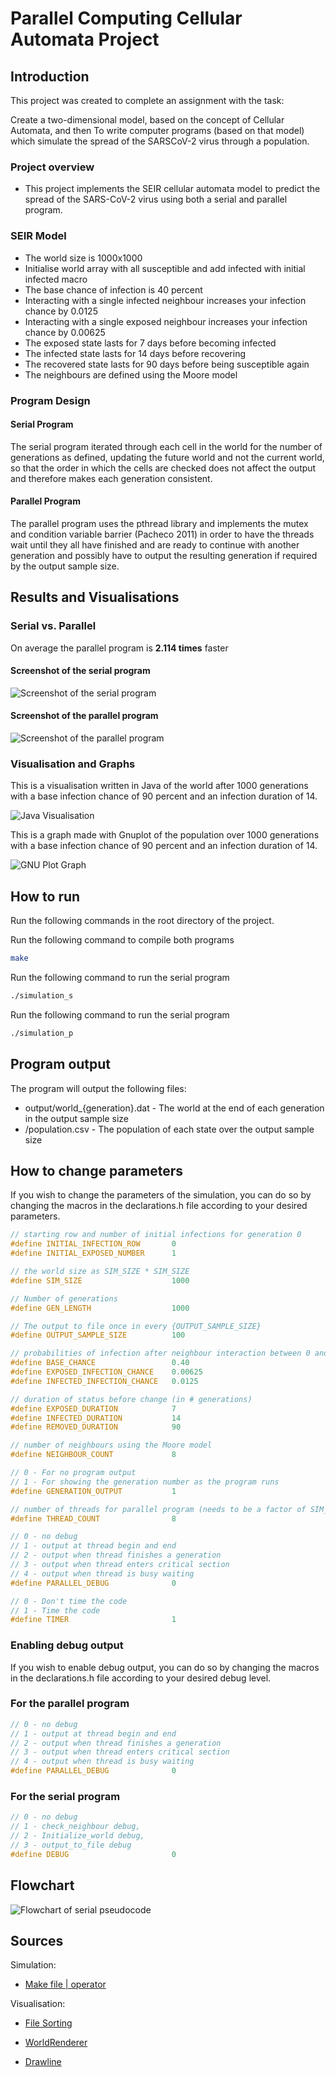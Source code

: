 # Parallel Computing Cellular Automata Project

## Introduction

This project was created to complete an assignment with the task:

Create a two-dimensional model, based on the concept of Cellular Automata, and then To write computer programs (based on that model) which simulate the spread of the SARSCoV-2 virus through a population.

### Project overview

- This project implements the SEIR cellular automata model to predict the spread of the SARS-CoV-2 virus using both a serial and parallel program.

### SEIR Model

- The world size is 1000x1000
- Initialise world array with all susceptible and add infected with initial infected macro
- The base chance of infection is 40 percent
- Interacting with a single infected neighbour increases your infection chance by 0.0125
- Interacting with a single exposed neighbour increases your infection chance by 0.00625
- The exposed state lasts for 7 days before becoming infected
- The infected state lasts for 14 days before recovering
- The recovered state lasts for 90 days before being susceptible again
- The neighbours are defined using the Moore model


### Program Design

#### Serial Program

The serial program iterated through each cell in the world for the number of generations as defined, updating the future world and not the current world, so that the order in which the cells are checked does not affect the output and therefore makes each generation consistent.

#### Parallel Program

The parallel program uses the pthread library and implements the mutex and condition variable barrier (Pacheco 2011) in order to have the threads wait until they all have finished and are ready to continue with another generation and possibly have to output the resulting generation if required by the output sample size.

## Results and Visualisations

### Serial vs. Parallel

On average the parallel program is **2.114 times** faster

#### Screenshot of the serial program

![Screenshot of the serial program](images/sim_s_1.jpg)

#### Screenshot of the parallel program

![Screenshot of the parallel program](images/sim_p_1.jpg)

### Visualisation and Graphs

This is a visualisation written in Java of the world after 1000 generations with a base infection chance of 90 percent and an infection duration of 14.

![Java Visualisation](visualisations\sim_1000_base_90_infection_14_world.png)

This is a graph made with Gnuplot of the population over 1000 generations with a base infection chance of 90 percent and an infection duration of 14.

![GNU Plot Graph](visualisations\sim_1000_base_90_infection_14_population.PNG)

## How to run

Run the following commands in the root directory of the project.

Run the following command to compile both programs

```bash
make
```

Run the following command to run the serial program

```bash
./simulation_s
```

Run the following command to run the serial program

```bash
./simulation_p
```

## Program output

The program will output the following files:

- output/world_{generation}.dat - The world at the end of each generation in the output sample size
- /population.csv - The population of each state over the output sample size

## How to change parameters

If you wish to change the parameters of the simulation, you can do so by changing the macros in the declarations.h file according to your desired parameters.

```c
// starting row and number of initial infections for generation 0
#define INITIAL_INFECTION_ROW       0
#define INITIAL_EXPOSED_NUMBER      1

// the world size as SIM_SIZE * SIM_SIZE
#define SIM_SIZE                    1000

// Number of generations
#define GEN_LENGTH                  1000

// The output to file once in every {OUTPUT_SAMPLE_SIZE}
#define OUTPUT_SAMPLE_SIZE          100

// probabilities of infection after neighbour interaction between 0 and 1
#define BASE_CHANCE                 0.40
#define EXPOSED_INFECTION_CHANCE    0.00625
#define INFECTED_INFECTION_CHANCE   0.0125

// duration of status before change (in # generations)
#define EXPOSED_DURATION            7
#define INFECTED_DURATION           14
#define REMOVED_DURATION            90

// number of neighbours using the Moore model
#define NEIGHBOUR_COUNT             8

// 0 - For no program output
// 1 - For showing the generation number as the program runs
#define GENERATION_OUTPUT           1

// number of threads for parallel program (needs to be a factor of SIM_SIZE)
#define THREAD_COUNT                8

// 0 - no debug
// 1 - output at thread begin and end
// 2 - output when thread finishes a generation
// 3 - output when thread enters critical section
// 4 - output when thread is busy waiting
#define PARALLEL_DEBUG              0

// 0 - Don't time the code
// 1 - Time the code
#define TIMER                       1

```

### Enabling debug output

If you wish to enable debug output, you can do so by changing the macros in the declarations.h file according to your desired debug level.

### For the parallel program

```c
// 0 - no debug
// 1 - output at thread begin and end
// 2 - output when thread finishes a generation
// 3 - output when thread enters critical section
// 4 - output when thread is busy waiting
#define PARALLEL_DEBUG              0
```

### For the serial program

```c
// 0 - no debug
// 1 - check_neighbour debug,
// 2 - Initialize_world debug,
// 3 - output_to_file debug
#define DEBUG                       0
```

## Flowchart

![Flowchart of serial pseudocode](/serial/Flowchart.drawio.png)

## Sources

Simulation:

- [Make file | operator](https://stackoverflow.com/a/6170280)

Visualisation:

- [File Sorting](https://mkyong.com/java8/java-8-how-to-sort-list-with-stream-sorted/)

- [WorldRenderer](https://stackoverflow.com/questions/21121859/how-to-paint-on-a-jpanel)
- [Drawline](https://stackoverflow.com/questions/4216568/java-making-a-dot-pixel-in-swing-awt)
